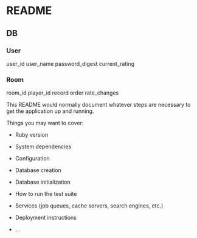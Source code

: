 # README

## DB

### User
user_id
user_name
password_digest
current_rating

### Room
room_id
player_id
record
order
rate_changes


This README would normally document whatever steps are necessary to get the
application up and running.

Things you may want to cover:

* Ruby version

* System dependencies

* Configuration

* Database creation

* Database initialization

* How to run the test suite

* Services (job queues, cache servers, search engines, etc.)

* Deployment instructions

* ...
